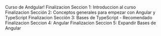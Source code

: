 Curso de Andgular!
Finalizacion Seccion 1: Introduccion al curso
Finalizacion Sección 2: Conceptos generales para empezar con Angular y TypeScript
Finalizacion Sección 3: Bases de TypeScript - Recomendado
Finalizacion Seccion 4: Angular
Finalizacion Seccion 5: Expandir Bases de Angular
